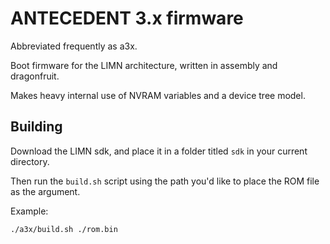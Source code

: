 # ANTECEDENT 3.x firmware

Abbreviated frequently as a3x.

Boot firmware for the LIMN architecture, written in assembly and dragonfruit.

Makes heavy internal use of NVRAM variables and a device tree model.

## Building

Download the LIMN sdk, and place it in a folder titled `sdk` in your current directory.

Then run the `build.sh` script using the path you'd like to place the ROM file as the argument.

Example:

`./a3x/build.sh ./rom.bin`
